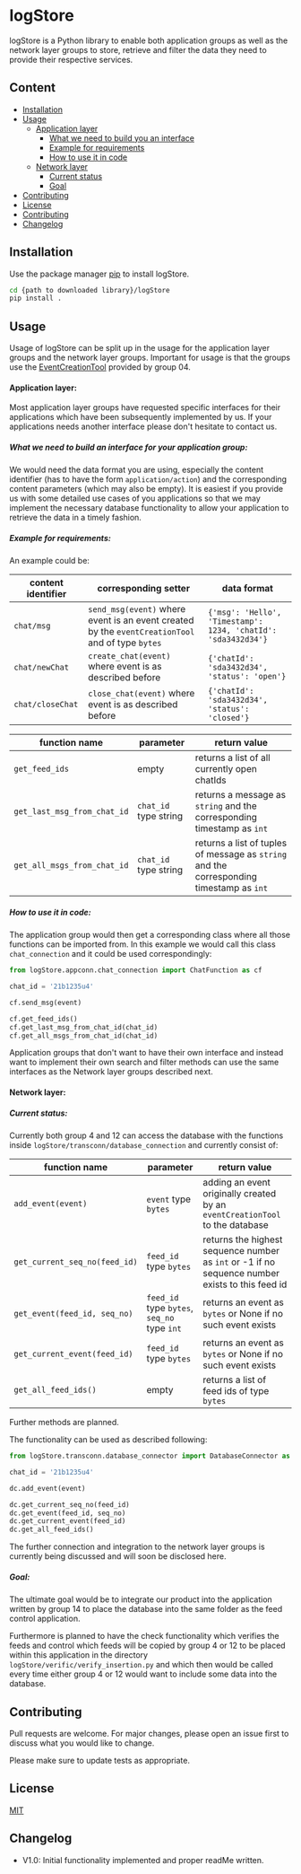 # logStore

logStore is a Python library to enable both application groups as well as the network layer groups to store, retrieve and filter the data they need to provide their respective services.

## Content

* [Installation](#installation)
* [Usage](#usage)
  - [Application layer](#application-layer)
    * [What we need to build you an interface](#what-we-need-to-build-an-interface-for-your-application-group)
    * [Example for requirements](#example-for-requirements)
    * [How to use it in code](#how-to-use-it-in-code)
  - [Network layer](#network-layer)
    * [Current status](#current-status)
    * [Goal](#goal)
* [Contributing](#contributing)
* [License](#license)
* [Contributing](#contributing)
* [Changelog](#changelog)

## Installation

Use the package manager [pip](https://pip.pypa.io/en/stable/) to install logStore.

```bash
cd {path to downloaded library}/logStore
pip install .
```

## Usage

Usage of logStore can be split up in the usage for the application layer groups and the network layer groups. Important for usage is that the groups use the [EventCreationTool](https://github.com/cn-uofbasel/BACnet/tree/master/groups/04-logMerge/eventCreationTool) provided by group 04.

#### Application layer:

Most application layer groups have requested specific interfaces for their applications which have been subsequently implemented by us. If your applications needs another interface please don't hesitate to contact us.

##### What we need to build an interface for your application group:

We would need the data format you are using, especially the content identifier (has to have the form `application/action`) and the corresponding content parameters (which may also be empty). It is easiest if you provide us with some detailed use cases of you applications so that we may implement the necessary database functionality to allow your application to retrieve the data in a timely fashion.

##### Example for requirements:

An example could be:

| content identifier | corresponding setter | data format |
|-------------|-----------------|---|
| `chat/msg`    | `send_msg(event)` where event is an event created by the `eventCreationTool` and of type `bytes` | `{'msg': 'Hello', 'Timestamp': 1234, 'chatId': 'sda3432d34'}` |
| `chat/newChat`  | `create_chat(event)` where event is as described before | `{'chatId': 'sda3432d34', 'status': 'open'}` | 
| `chat/closeChat` | `close_chat(event)` where event is as described before | `{'chatId': 'sda3432d34', 'status': 'closed'}` | 

| function name | parameter | return value |
|-------------|-----------------|---|
| `get_feed_ids`    | empty | returns a list of all currently open chatIds |
| `get_last_msg_from_chat_id`  | `chat_id` type string | returns a message as `string` and the corresponding timestamp as `int` | 
| `get_all_msgs_from_chat_id` | `chat_id` type string | returns a list of tuples of message as `string` and the corresponding timestamp as `int` | 

##### How to use it in code:

The application group would then get a corresponding class where all those functions can be imported from. In this example we would call this class `chat_connection` and it could be used correspondingly:

```python
from logStore.appconn.chat_connection import ChatFunction as cf

chat_id = '21b1235u4'

cf.send_msg(event)

cf.get_feed_ids()
cf.get_last_msg_from_chat_id(chat_id)
cf.get_all_msgs_from_chat_id(chat_id)
```

Application groups that don't want to have their own interface and instead want to implement their own search and filter methods can use the same interfaces as the Network layer groups described next.

#### Network layer:

##### Current status:
Currently both group 4 and 12 can access the database with the functions inside `logStore/transconn/database_connection` and currently consist of:

| function name | parameter | return value |
|-------------|-----------------|---|
| `add_event(event)`    | `event` type `bytes` | adding an event originally created by an `eventCreationTool` to the database |
| `get_current_seq_no(feed_id)`  | `feed_id` type `bytes` | returns the highest sequence number as `int` or -1 if no sequence number exists to this feed id | 
| `get_event(feed_id, seq_no)` | `feed_id` type `bytes`, `seq_no` type `int` | returns an event as `bytes` or None if no such event exists | 
| `get_current_event(feed_id)` | `feed_id` type `bytes` | returns an event as `bytes` or None if no such event exists | 
| `get_all_feed_ids()` | empty | returns a list of feed ids of type `bytes` | 

Further methods are planned.

The functionality can be used as described following:

```python
from logStore.transconn.database_connector import DatabaseConnector as dc

chat_id = '21b1235u4'

dc.add_event(event)

dc.get_current_seq_no(feed_id)
dc.get_event(feed_id, seq_no)
dc.get_current_event(feed_id)
dc.get_all_feed_ids()
```

The further connection and integration to the network layer groups is currently being discussed and will soon be disclosed here.

##### Goal:
The ultimate goal would be to integrate our product into the application written by group 14 to place the database into the same folder as the feed control application.

Furthermore is planned to have the check functionality which verifies the feeds and control which feeds will be copied by group 4 or 12 to be placed within this application in the directory `logStore/verific/verify_insertion.py` and which then would be called every time either group 4 or 12 would want to include some data into the database.

## Contributing
Pull requests are welcome. For major changes, please open an issue first to discuss what you would like to change.

Please make sure to update tests as appropriate.

## License
[MIT](https://choosealicense.com/licenses/mit/)

## Changelog

* V1.0: Initial functionality implemented and proper readMe written.
